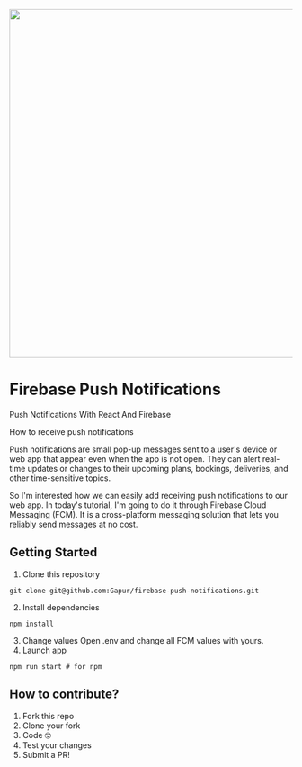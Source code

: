 <p align="center">
  <img width="620px"src="https://raw.githubusercontent.com/Gapur/firebase-push-notifications/main/src/demo.gif">
</p>

# Firebase Push Notifications

Push Notifications With React And Firebase

How to receive push notifications

Push notifications are small pop-up messages sent to a user's device or web app that appear even when the app is not open. They can alert real-time updates or changes to their upcoming plans, bookings, deliveries, and other time-sensitive topics.

So I'm interested how we can easily add receiving push notifications to our web app. In today's tutorial, I'm going to do it through Firebase Cloud Messaging (FCM). It is a cross-platform messaging solution that lets you reliably send messages at no cost.

## Getting Started

1. Clone this repository

```
git clone git@github.com:Gapur/firebase-push-notifications.git
```

2. Install dependencies

```
npm install
```

3. Change values
   Open .env and change all FCM values with yours.
4. Launch app

```
npm run start # for npm
```

## How to contribute?

1. Fork this repo
2. Clone your fork
3. Code 🤓
4. Test your changes
5. Submit a PR!
